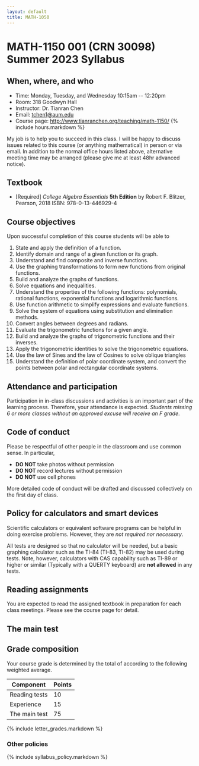 ```yaml
---
layout: default
title: MATH-1050
---
```


# MATH-1150 001 (CRN 30098) Summer 2023 Syllabus

## When, where, and who

* Time: Monday, Tuesday, and Wednesday 10:15am -- 12:20pm
* Room: 318 Goodwyn Hall
* Instructor: Dr. Tianran Chen
* Email: <tchen1@aum.edu>
* Course page: <http://www.tianranchen.org/teaching/math-1150/>
{% include hours.markdown %}

My job is to help you to succeed in this class.
I will be happy to discuss issues related to this course
(or anything mathematical) in person or via email.
In addition to the normal office hours listed above,
alternative meeting time may be arranged
(please give me at least 48hr advanced notice).

<!-- ## Prerequisite -->

## Textbook

* [Required]
    _College Algebra Essentials_ __5th Edition__
    by Robert F. Blitzer, Pearson, 2018 
    ISBN: 978-0-13-446929-4

## Course objectives

Upon successful completion of this course students will be able to

1. State and apply the definition of a function.
1. Identify domain and range of a given function or its graph.
1. Understand and find composite and inverse functions.
1. Use the graphing transformations to form new functions from original functions.
1. Build and analyze the graphs of functions.
1. Solve equations and inequalities.
1. Understand the properties of the following functions: polynomials, rational functions, exponential functions and logarithmic functions.
1. Use function arithmetic to simplify expressions and evaluate functions.
1. Solve the system of equations using substitution and elimination methods.
1. Convert angles between degrees and radians.
1. Evaluate the trigonometric functions for a given angle.
1. Build and analyze the graphs of trigonometric functions and their inverses.
1. Apply the trigonometric identities to solve the trigonometric equations.
1. Use the law of Sines and the law of Cosines to solve oblique triangles
1. Understand the definition of polar coordinate system, and convert the points between polar and rectangular coordinate systems.

## Attendance and participation

Participation in in-class discussions and activities is an important part
of the learning process.
Therefore, your attendance is expected.
_Students missing 6 or more classes without an approved excuse
will receive an F grade_.
<!-- The AUM Attendance Policy is as follows.
Absences must be justified with an official written excuse.

1. official university events with excuses provided in advance by the head of the University unit involved (e.g. for intercollegiate athletic matches, required academic events/academic travel)
2. student illness/medical emergency or medical emergency for member of student’s immediate family
3. death of a member of student’s immediate family
4. military orders (notification should occur prior to the absence)
5. jury duty or court subpoena (notification should occur prior to the absence)
6. religious holiday (notification should occur prior to the absence)
7. weather emergencies or perilous driving conditions (with notification if feasible) -->

## Code of conduct

Please be respectful of other people in the classroom and use common sense.
In particular,

* __DO NOT__ take photos without permission
* __DO NOT__ record lectures without permission
* __DO NOT__ use cell phones

More detailed code of conduct will be drafted and discussed
collectively on the first day of class.

## Policy for calculators and smart devices

Scientific calculators or equivalent software programs can be helpful in
doing exercise problems.
However, they are _not required nor necessary_.
<!-- Essentially you only need a basic calculator that is capable of performing arithmetic and exponent calculation. -->
All tests are designed so that no calculator will be needed,
but a basic graphing calculator such as the TI-84 (TI-83, TI-82)
may be used during tests.
Note, however, calculators with CAS capability such as TI-89 or higher or similar
(Typically with a QUERTY keyboard) are __not allowed__ in any tests.

## Reading assignments

You are expected to read the assigned textbook
in preparation for each class meetings.
Please see the course page for detail.

<!-- ### Reading tests

After reading the textbook, you need to complete a short reading test
through the Blackboard system.
__No late submission will be accepted__.
However, a missing reading test may be excused if valid reasons
(military assignments, medical issues, family emergency, etc)
and _proper documentation_ are provided _in advance_.
Otherwise, a missing reading test receives a score of zero.
It is recommended that you finish the reading test at least a few days
before the due date.

Each reading test allows multiple attempts.
Please see the test descriptions on the Blackboard system for detail. -->

## The main test

## Grade composition

Your course grade is determined by the total of according to the following
weighted average.

| Component     | Points |
|---------------|--------|
| Reading tests | 10     |
| Experience    | 15     |
| The main test | 75     |

{% include letter_grades.markdown %}

### Other policies

{% include syllabus_policy.markdown %}

